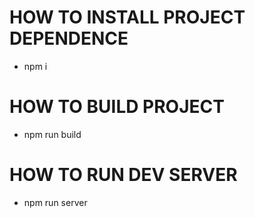 # HOW TO INSTALL PROJECT DEPENDENCE

- npm i

# HOW TO BUILD PROJECT

- npm run build

# HOW TO RUN DEV SERVER

- npm run server
